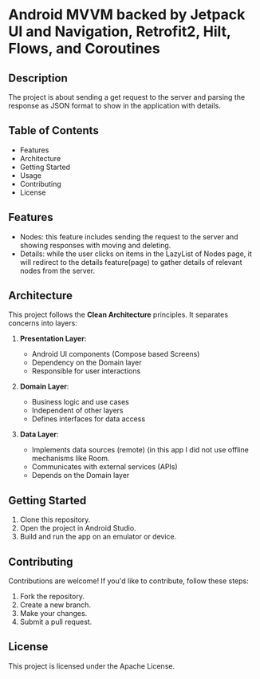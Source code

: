 # Android MVVM backed by Jetpack UI and Navigation, Retrofit2, Hilt, Flows, and Coroutines



## Description

The project is about sending a get request to the server and parsing the response as JSON format to show in the application with details.

## Table of Contents

- Features
- Architecture
- Getting Started
- Usage
- Contributing
- License

## Features

- Nodes: this feature includes sending the request to the server and showing responses with moving and deleting.
- Details: while the user clicks on items in the LazyList of Nodes page, it will redirect to the details feature(page) to gather details of relevant nodes from the server.

## Architecture

This project follows the **Clean Architecture** principles. It separates concerns into layers:

1. **Presentation Layer**:
   - Android UI components (Compose based Screens)
   - Dependency on the Domain layer
   - Responsible for user interactions

2. **Domain Layer**:
   - Business logic and use cases
   - Independent of other layers
   - Defines interfaces for data access

3. **Data Layer**:
   - Implements data sources (remote) (in this app I did not use offline mechanisms like Room.
   - Communicates with external services (APIs)
   - Depends on the Domain layer


## Getting Started

1. Clone this repository.
2. Open the project in Android Studio.
3. Build and run the app on an emulator or device.


## Contributing

Contributions are welcome! If you'd like to contribute, follow these steps:
1. Fork the repository.
2. Create a new branch.
3. Make your changes.
4. Submit a pull request.

## License

This project is licensed under the Apache License.
